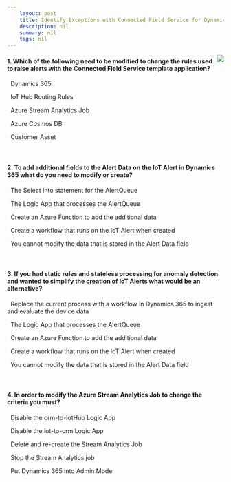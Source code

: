 ```yaml
---
    layout: post
    title: Identify Exceptions with Connected Field Service for Dynamics 365 and Azure IoT  
    description: nil
    summary: nil
    tags: nil
---
```



 <a target="_blank" href="https://docs.microsoft.com/en-us/learn/modules/identify-exceptions-with-connected-field-service/7-knowledge-check/"><i class="fas fa-external-link-alt"></i> </a>
 <img align="right" src="https://docs.microsoft.com/en-us/learn/achievements/identify-exceptions-with-connected-field-service.svg">
####  1. Which of the following need to be modified to change the rules used to raise alerts with the Connected Field Service template application?


<i class='far fa-square'></i> &nbsp;&nbsp;Dynamics 365

<i class='far fa-square'></i> &nbsp;&nbsp;IoT Hub Routing Rules

<i class='fas fa-check-square' style='color: Dodgerblue;'></i> &nbsp;&nbsp;Azure Stream Analytics Job

<i class='far fa-square'></i> &nbsp;&nbsp;Azure Cosmos DB

<i class='far fa-square'></i> &nbsp;&nbsp;Customer Asset
<br />
<br />
<br />

####  2. To add additional fields to the Alert Data on the IoT Alert in Dynamics 365 what do you need to modify or create?


<i class='fas fa-check-square' style='color: Dodgerblue;'></i> &nbsp;&nbsp;The Select Into statement for the AlertQueue

<i class='far fa-square'></i> &nbsp;&nbsp;The Logic App that processes the AlertQueue

<i class='far fa-square'></i> &nbsp;&nbsp;Create an Azure Function to add the additional data

<i class='far fa-square'></i> &nbsp;&nbsp;Create a workflow that runs on the IoT Alert when created

<i class='far fa-square'></i> &nbsp;&nbsp;You cannot modify the data that is stored in the Alert Data field
<br />
<br />
<br />

####  3. If you had static rules and stateless processing for anomaly detection and wanted to simplify the creation of IoT Alerts what would be an alternative?


<i class='fas fa-check-square' style='color: Dodgerblue;'></i> &nbsp;&nbsp;Replace the current process with a workflow in Dynamics 365 to ingest and evaluate the device data

<i class='far fa-square'></i> &nbsp;&nbsp;The Logic App that processes the AlertQueue

<i class='far fa-square'></i> &nbsp;&nbsp;Create an Azure Function to add the additional data

<i class='far fa-square'></i> &nbsp;&nbsp;Create a workflow that runs on the IoT Alert when created

<i class='far fa-square'></i> &nbsp;&nbsp;You cannot modify the data that is stored in the Alert Data field
<br />
<br />
<br />

####  4. In order to modify the Azure Stream Analytics Job to change the criteria you must?


<i class='far fa-square'></i> &nbsp;&nbsp;Disable the crm-to-IotHub Logic App

<i class='far fa-square'></i> &nbsp;&nbsp;Disable the iot-to-crm Logic App

<i class='far fa-square'></i> &nbsp;&nbsp;Delete and re-create the Stream Analytics Job

<i class='fas fa-check-square' style='color: Dodgerblue;'></i> &nbsp;&nbsp;Stop the Stream Analytics job

<i class='far fa-square'></i> &nbsp;&nbsp;Put Dynamics 365 into Admin Mode
<br />
<br />
<br />
